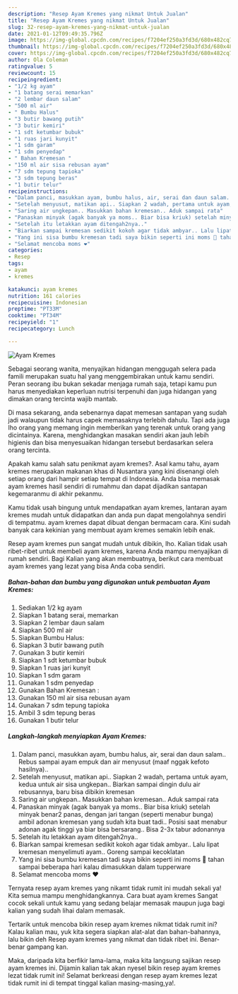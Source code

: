 ```yaml
---
description: "Resep Ayam Kremes yang nikmat Untuk Jualan"
title: "Resep Ayam Kremes yang nikmat Untuk Jualan"
slug: 32-resep-ayam-kremes-yang-nikmat-untuk-jualan
date: 2021-01-12T09:49:35.796Z
image: https://img-global.cpcdn.com/recipes/f7204ef250a3fd3d/680x482cq70/ayam-kremes-foto-resep-utama.jpg
thumbnail: https://img-global.cpcdn.com/recipes/f7204ef250a3fd3d/680x482cq70/ayam-kremes-foto-resep-utama.jpg
cover: https://img-global.cpcdn.com/recipes/f7204ef250a3fd3d/680x482cq70/ayam-kremes-foto-resep-utama.jpg
author: Ola Coleman
ratingvalue: 5
reviewcount: 15
recipeingredient:
- "1/2 kg ayam"
- "1 batang serai memarkan"
- "2 lembar daun salam"
- "500 ml air"
- " Bumbu Halus"
- "3 butir bawang putih"
- "3 butir kemiri"
- "1 sdt ketumbar bubuk"
- "1 ruas jari kunyit"
- "1 sdm garam"
- "1 sdm penyedap"
- " Bahan Kremesan "
- "150 ml air sisa rebusan ayam"
- "7 sdm tepung tapioka"
- "3 sdm tepung beras"
- "1 butir telur"
recipeinstructions:
- "Dalam panci, masukkan ayam, bumbu halus, air, serai dan daun salam.. Rebus sampai ayam empuk dan air menyusut (maaf nggak kefoto hasilnya).."
- "Setelah menyusut, matikan api.. Siapkan 2 wadah, pertama untuk ayam, kedua untuk air sisa ungkepan.. Biarkan sampai dingin dulu air rebusannya, baru bisa dibikin kremesan"
- "Saring air ungkepan.. Masukkan bahan kremesan.. Aduk sampai rata"
- "Panaskan minyak (agak banyak ya moms.. Biar bisa kriuk) setelah minyak benar2 panas, dengan jari tangan (seperti menabur bunga) ambil adonan kremesan yang sudah kita buat tadi.. Posisi saat menabur adonan agak tinggi ya biar bisa bersarang.. Bisa 2-3x tabur adonannya"
- "Setelah itu letakkan ayam ditengah2nya.."
- "Biarkan sampai kremesan sedikit kokoh agar tidak ambyar.. Lalu lipat kremesan menyelimuti ayam.. Goreng sampai kecoklatan"
- "Yang ini sisa bumbu kremesan tadi saya bikin seperti ini moms 🥰 tahan sampai beberapa hari kalau dimasukkan dalam tupperware"
- "Selamat mencoba moms ❤"
categories:
- Resep
tags:
- ayam
- kremes

katakunci: ayam kremes 
nutrition: 161 calories
recipecuisine: Indonesian
preptime: "PT33M"
cooktime: "PT34M"
recipeyield: "1"
recipecategory: Lunch

---
```



![Ayam Kremes](https://img-global.cpcdn.com/recipes/f7204ef250a3fd3d/680x482cq70/ayam-kremes-foto-resep-utama.jpg)

Sebagai seorang wanita, menyajikan hidangan menggugah selera pada famili merupakan suatu hal yang menggembirakan untuk kamu sendiri. Peran seorang ibu bukan sekadar menjaga rumah saja, tetapi kamu pun harus menyediakan keperluan nutrisi terpenuhi dan juga hidangan yang dimakan orang tercinta wajib mantab.

Di masa  sekarang, anda sebenarnya dapat memesan santapan yang sudah jadi walaupun tidak harus capek memasaknya terlebih dahulu. Tapi ada juga lho orang yang memang ingin memberikan yang terenak untuk orang yang dicintainya. Karena, menghidangkan masakan sendiri akan jauh lebih higienis dan bisa menyesuaikan hidangan tersebut berdasarkan selera orang tercinta. 



Apakah kamu salah satu penikmat ayam kremes?. Asal kamu tahu, ayam kremes merupakan makanan khas di Nusantara yang kini disenangi oleh setiap orang dari hampir setiap tempat di Indonesia. Anda bisa memasak ayam kremes hasil sendiri di rumahmu dan dapat dijadikan santapan kegemaranmu di akhir pekanmu.

Kamu tidak usah bingung untuk mendapatkan ayam kremes, lantaran ayam kremes mudah untuk didapatkan dan anda pun dapat mengolahnya sendiri di tempatmu. ayam kremes dapat dibuat dengan bermacam cara. Kini sudah banyak cara kekinian yang membuat ayam kremes semakin lebih enak.

Resep ayam kremes pun sangat mudah untuk dibikin, lho. Kalian tidak usah ribet-ribet untuk membeli ayam kremes, karena Anda mampu menyajikan di rumah sendiri. Bagi Kalian yang akan membuatnya, berikut cara membuat ayam kremes yang lezat yang bisa Anda coba sendiri.

<!--inarticleads1-->

##### Bahan-bahan dan bumbu yang digunakan untuk pembuatan Ayam Kremes:

1. Sediakan 1/2 kg ayam
1. Siapkan 1 batang serai, memarkan
1. Siapkan 2 lembar daun salam
1. Siapkan 500 ml air
1. Siapkan  Bumbu Halus:
1. Siapkan 3 butir bawang putih
1. Gunakan 3 butir kemiri
1. Siapkan 1 sdt ketumbar bubuk
1. Siapkan 1 ruas jari kunyit
1. Siapkan 1 sdm garam
1. Gunakan 1 sdm penyedap
1. Gunakan  Bahan Kremesan :
1. Gunakan 150 ml air sisa rebusan ayam
1. Gunakan 7 sdm tepung tapioka
1. Ambil 3 sdm tepung beras
1. Gunakan 1 butir telur




<!--inarticleads2-->

##### Langkah-langkah menyiapkan Ayam Kremes:

1. Dalam panci, masukkan ayam, bumbu halus, air, serai dan daun salam.. Rebus sampai ayam empuk dan air menyusut (maaf nggak kefoto hasilnya)..
1. Setelah menyusut, matikan api.. Siapkan 2 wadah, pertama untuk ayam, kedua untuk air sisa ungkepan.. Biarkan sampai dingin dulu air rebusannya, baru bisa dibikin kremesan
1. Saring air ungkepan.. Masukkan bahan kremesan.. Aduk sampai rata
1. Panaskan minyak (agak banyak ya moms.. Biar bisa kriuk) setelah minyak benar2 panas, dengan jari tangan (seperti menabur bunga) ambil adonan kremesan yang sudah kita buat tadi.. Posisi saat menabur adonan agak tinggi ya biar bisa bersarang.. Bisa 2-3x tabur adonannya
1. Setelah itu letakkan ayam ditengah2nya..
1. Biarkan sampai kremesan sedikit kokoh agar tidak ambyar.. Lalu lipat kremesan menyelimuti ayam.. Goreng sampai kecoklatan
1. Yang ini sisa bumbu kremesan tadi saya bikin seperti ini moms 🥰 tahan sampai beberapa hari kalau dimasukkan dalam tupperware
1. Selamat mencoba moms ❤




Ternyata resep ayam kremes yang nikamt tidak rumit ini mudah sekali ya! Kita semua mampu menghidangkannya. Cara buat ayam kremes Sangat cocok sekali untuk kamu yang sedang belajar memasak maupun juga bagi kalian yang sudah lihai dalam memasak.

Tertarik untuk mencoba bikin resep ayam kremes nikmat tidak rumit ini? Kalau kalian mau, yuk kita segera siapkan alat-alat dan bahan-bahannya, lalu bikin deh Resep ayam kremes yang nikmat dan tidak ribet ini. Benar-benar gampang kan. 

Maka, daripada kita berfikir lama-lama, maka kita langsung sajikan resep ayam kremes ini. Dijamin kalian tak akan nyesel bikin resep ayam kremes lezat tidak rumit ini! Selamat berkreasi dengan resep ayam kremes lezat tidak rumit ini di tempat tinggal kalian masing-masing,ya!.

